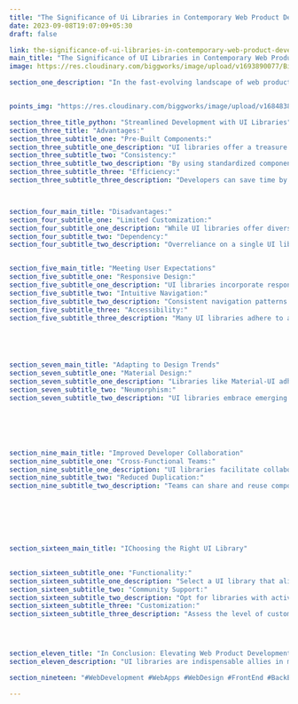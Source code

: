 ```yaml
---
title: "The Significance of Ui Libraries in Contemporary Web Product Development"
date: 2023-09-08T19:07:09+05:30
draft: false

link: the-significance-of-ui-libraries-in-contemporary-web-product-development
main_title: "The Significance of UI Libraries in Contemporary Web Product Development"
image: https://res.cloudinary.com/biggworks/image/upload/v1693890077/Biggworks%20PDF%20of%20Blogs/native___cross_platform_development_h2ddzm.png

section_one_description: "In the fast-evolving landscape of web product development, UI libraries have emerged as indispensable tools that shape the efficiency, consistency, and user experience of modern web applications. This article explores the pivotal role UI libraries play in current trends, emphasizing their importance in streamlining development processes and fostering superior user interactions."


points_img: "https://res.cloudinary.com/biggworks/image/upload/v1684838348/Group_11544_lwrsg0.png"

section_three_title_python: "Streamlined Development with UI Libraries"
section_three_title: "Advantages:"
section_three_subtitle_one: "Pre-Built Components:"
section_three_subtitle_one_description: "UI libraries offer a treasure trove of pre-designed and tested components that accelerate development."
section_three_subtitle_two: "Consistency:"
section_three_subtitle_two_description: "By using standardized components, UI libraries ensure a cohesive and uniform design language."
section_three_subtitle_three: "Efficiency:"
section_three_subtitle_three_description: "Developers can save time by leveraging existing UI elements, focusing on unique features."



section_four_main_title: "Disadvantages:"
section_four_subtitle_one: "Limited Customization:"
section_four_subtitle_one_description: "While UI libraries offer diverse components, excessive customization might be limited."
section_four_subtitle_two: "Dependency:"
section_four_subtitle_two_description: "Overreliance on a single UI library might hinder adaptability to changing design trends."


section_five_main_title: "Meeting User Expectations"
section_five_subtitle_one: "Responsive Design:"
section_five_subtitle_one_description: "UI libraries incorporate responsive components, ensuring a seamless experience across devices."
section_five_subtitle_two: "Intuitive Navigation:"
section_five_subtitle_two_description: "Consistent navigation patterns within UI libraries enhance user understanding and engagement."
section_five_subtitle_three: "Accessibility:"
section_five_subtitle_three_description: "Many UI libraries adhere to accessibility guidelines, catering to users with disabilities."





section_seven_main_title: "Adapting to Design Trends"
section_seven_subtitle_one: "Material Design:"
section_seven_subtitle_one_description: "Libraries like Material-UI adhere to Google's Material Design principles, staying current with modern aesthetics."
section_seven_subtitle_two: "Neumorphism:"
section_seven_subtitle_two_description: "UI libraries embrace emerging trends like neumorphism, enabling developers to stay visually relevant."






section_nine_main_title: "Improved Developer Collaboration"
section_nine_subtitle_one: "Cross-Functional Teams:"
section_nine_subtitle_one_description: "UI libraries facilitate collaboration between designers and developers, bridging design and implementation."
section_nine_subtitle_two: "Reduced Duplication:"
section_nine_subtitle_two_description: "Teams can share and reuse components, minimizing redundant design and development efforts."







section_sixteen_main_title: "IChoosing the Right UI Library"
   

section_sixteen_subtitle_one: "Functionality:"
section_sixteen_subtitle_one_description: "Select a UI library that aligns with your project's features and requirements."
section_sixteen_subtitle_two: "Community Support:"
section_sixteen_subtitle_two_description: "Opt for libraries with active communities, ensuring timely updates and issue resolutions."
section_sixteen_subtitle_three: "Customization:"
section_sixteen_subtitle_three_description: "Assess the level of customization a UI library allows, catering to your unique design needs."




section_eleven_title: "In Conclusion: Elevating Web Product Development"
section_eleven_description: "UI libraries are indispensable allies in modern web product development, enabling developers to build efficient, visually appealing, and user-friendly applications. By embracing the advantages of pre-built components, consistent design language, and adherence to evolving design trends, UI libraries empower developers to streamline their workflows and deliver web products that not only meet but exceed user expectations. In the dynamic world of web development, UI libraries stand as essential tools that bridge creativity with practicality, driving superior user experiences."

section_nineteen: "#WebDevelopment #WebApps #WebDesign #FrontEnd #BackEnd #Programming #Coding #SoftwareEngineering #UIUX #FullStack #JavaScript #HTML #CSS #ReactJS #NodeJS #PHP #Python #WebDeveloper #MERN #MEAN"

---
```


